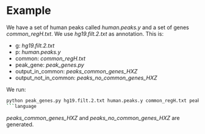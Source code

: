 # Example

We have a set of human peaks called *human.peaks.y* and a set of genes *common_regH.txt*. We use *hg19.filt.2.txt* as annotation. This is:

  * g: *hg19.filt.2.txt*
  * p: *human.peaks.y*
  * common: *common_regH.txt*
  * peak_gene: *peak_genes.py*
  * output_in_common: *peaks_common_genes_HXZ*
  * output_not_in_common: *peaks_no_common_genes_HXZ*

We run:
```bash
python peak_genes.py hg19.filt.2.txt human.peaks.y common_regH.txt peaks_common_genes_HXZ peaks_no_common_genes_HXZ
```language
```
*peaks_common_genes_HXZ* and *peaks_no_common_genes_HXZ* are generated.